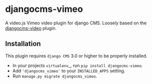 djangocms-vimeo
===============

A video.js Vimeo video plugin for django CMS.
Loosely based on the [djangocms-video](https://github.com/divio/djangocms-video) plugin.


Installation
------------

This plugin requires `django CMS` 3.0 or higher to be properly installed.

* In your projects `virtualenv`_, run ``pip install djangocms-vimeo``.
* Add ``'djangocms_vimeo'`` to your ``INSTALLED_APPS`` setting.
* Run ``manage.py migrate djangocms_vimeo``.
